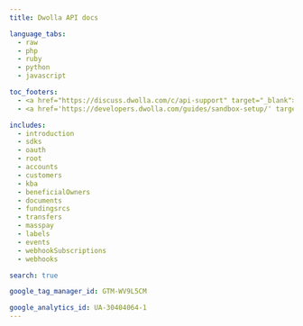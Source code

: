 ```yaml
---
title: Dwolla API docs

language_tabs:
  - raw
  - php
  - ruby
  - python
  - javascript

toc_footers:
  - <a href="https://discuss.dwolla.com/c/api-support" target="_blank"><span class="icon-sidenav-option">Get some help</span></a>
  - <a href='https://developers.dwolla.com/guides/sandbox-setup/' target="_blank"><span class="icon-sidenav-option">Sandbox Environment</span></a>

includes:
  - introduction
  - sdks
  - oauth
  - root
  - accounts
  - customers
  - kba
  - beneficialOwners
  - documents
  - fundingsrcs
  - transfers
  - masspay
  - labels
  - events
  - webhookSubscriptions
  - webhooks

search: true

google_tag_manager_id: GTM-WV9L5CM

google_analytics_id: UA-30404064-1
---
```

